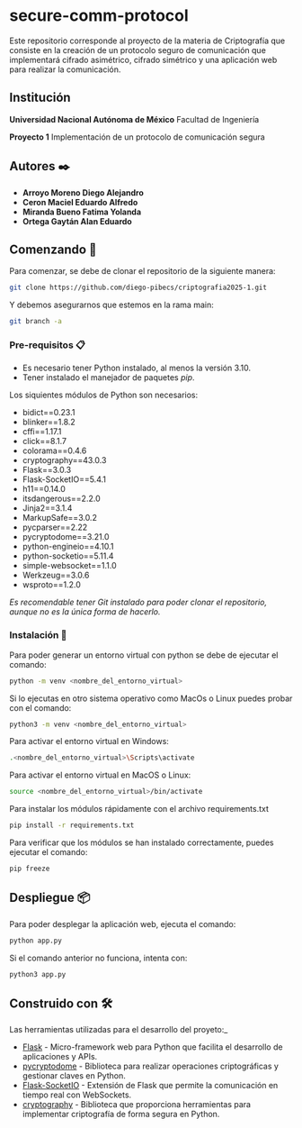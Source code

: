 # secure-comm-protocol
Este repositorio corresponde al proyecto de la materia de Criptografía que consiste en la creación de un protocolo seguro de comunicación que implementará cifrado asimétrico, cifrado simétrico y una aplicación web para realizar la comunicación. 

## Institución 
**Universidad Nacional Autónoma de México**
Facultad de Ingeniería

**Proyecto 1**  Implementación de un protocolo de comunicación segura

## Autores ✒️

- **Arroyo Moreno Diego Alejandro** 
- **Ceron Maciel Eduardo Alfredo** 
- **Miranda Bueno Fatima Yolanda** 
- **Ortega Gaytán Alan Eduardo** 


## Comenzando 🚀

Para comenzar, se debe de clonar el repositorio de la siguiente manera:

```bash
git clone https://github.com/diego-pibecs/criptografia2025-1.git
```
Y debemos asegurarnos que estemos en la rama main:

```bash
git branch -a
```

### Pre-requisitos 📋

- Es necesario tener Python instalado, al menos la versión 3.10.
- Tener instalado el manejador de paquetes _pip_.

Los siquientes módulos de Python son necesarios: 

- bidict==0.23.1
- blinker==1.8.2
- cffi==1.17.1
- click==8.1.7
- colorama==0.4.6
- cryptography==43.0.3
- Flask==3.0.3
- Flask-SocketIO==5.4.1
- h11==0.14.0
- itsdangerous==2.2.0
- Jinja2==3.1.4
- MarkupSafe==3.0.2
- pycparser==2.22
- pycryptodome==3.21.0
- python-engineio==4.10.1
- python-socketio==5.11.4
- simple-websocket==1.1.0
- Werkzeug==3.0.6
- wsproto==1.2.0

_Es recomendable tener Git instalado para poder clonar el repositorio, aunque no es la única forma de hacerlo._

### Instalación 🔧

Para poder generar un entorno virtual con python se debe de ejecutar el comando:

```bash
python -m venv <nombre_del_entorno_virtual>
```
 
Si lo ejecutas en otro sistema operativo como MacOs o Linux puedes probar con el comando:

```bash
python3 -m venv <nombre_del_entorno_virtual>
```

Para activar el entorno virtual en Windows:

```bash
.<nombre_del_entorno_virtual>\Scripts\activate
```

Para activar el entorno virtual en MacOS o Linux:

```bash
source <nombre_del_entorno_virtual>/bin/activate
```

Para instalar los módulos rápidamente con el archivo requirements.txt 

```bash
pip install -r requirements.txt
```

Para verificar que los módulos se han instalado correctamente, puedes ejecutar el comando:

```bash
pip freeze
```

## Despliegue 📦

Para poder desplegar la aplicación web, ejecuta el comando:

```bash
python app.py
```

Si el comando anterior no funciona, intenta con:

```bash
python3 app.py
```
## Construido con 🛠️

Las herramientas utilizadas para el desarrollo del proyeto:_

* [Flask](https://flask.palletsprojects.com/en/stable/) - Micro-framework web para Python que facilita el desarrollo de aplicaciones y APIs.
* [pycryptodome](https://pypi.org/project/pycryptodome/) - Biblioteca para realizar operaciones criptográficas y gestionar claves en Python.
* [Flask-SocketIO](https://flask-socketio.readthedocs.io/en/latest/intro.html) - Extensión de Flask que permite la comunicación en tiempo real con WebSockets.
* [cryptography](https://pypi.org/project/cryptography/) - Biblioteca que proporciona herramientas para implementar criptografía de forma segura en Python.
